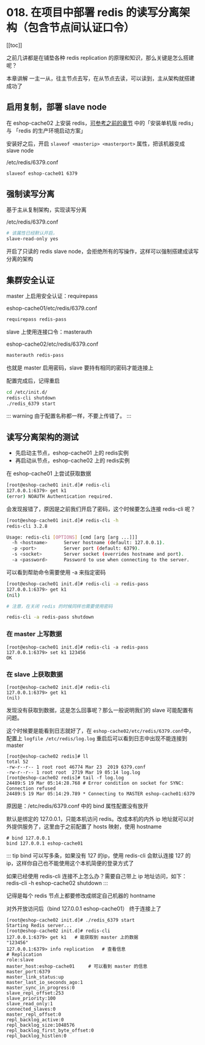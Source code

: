 # 018. 在项目中部署 redis 的读写分离架构（包含节点间认证口令）
[[toc]]

之前几讲都是在铺垫各种 redis replication 的原理和知识，那么关键是怎么搭建呢？

本章讲解 一主一从，往主节点去写，在从节点去读，可以读到，主从架构就搭建成功了

## 启用复制，部署 slave node
在 eshop-cache02 上安装 redis，[可参考之前的章节](007.md) 中的「安装单机版 redis」与
「redis 的生产环境启动方案」

安装好之后，开启 `slaveof <masterip> <masterport>` 属性，把该机器变成 slave node

/etc/redis/6379.conf

```bash
slaveof eshop-cache01 6379
```

## 强制读写分离

基于主从复制架构，实现读写分离

/etc/redis/6379.conf

```bash
# 该属性已经默认开启，
slave-read-only yes
```
开启了只读的 redis slave node，会拒绝所有的写操作，这样可以强制搭建成读写分离的架构

## 集群安全认证

master 上启用安全认证：requirepass

eshop-cache01/etc/redis/6379.conf

```bash
requirepass redis-pass
```

slave 上使用连接口令：masterauth

eshop-cache02/etc/redis/6379.conf
```bash
masterauth redis-pass
```

也就是 master 启用密码，slave 要持有相同的密码才能连接上

配置完成后，记得重启

```bash
cd /etc/init.d/
redis-cli shutdown
./redis_6379 start
```
::: warning
由于配置名称都一样，不要上传错了。
:::

## 读写分离架构的测试

- 先启动主节点，eshop-cache01 上的 redis实例
- 再启动从节点，eshop-cache02 上的 redis实例

在 eshop-cache01 上尝试获取数据

```bash
[root@eshop-cache01 init.d]# redis-cli
127.0.0.1:6379> get k1
(error) NOAUTH Authentication required.
```

会发现报错了，原因是之前我们开启了密码，这个时候要怎么连接 redis-cli 呢？

```bash
[root@eshop-cache01 init.d]# redis-cli -h
redis-cli 3.2.8

Usage: redis-cli [OPTIONS] [cmd [arg [arg ...]]]
  -h <hostname>      Server hostname (default: 127.0.0.1).
  -p <port>          Server port (default: 6379).
  -s <socket>        Server socket (overrides hostname and port).
  -a <password>      Password to use when connecting to the server.
```

可以看到帮助命令需要使用 -a 来指定密码

```bash
[root@eshop-cache01 init.d]# redis-cli -a redis-pass
127.0.0.1:6379> get k1
(nil)

# 注意，在关闭 redis 的时候同样也需要使用密码

redis-cli -a redis-pass shutdown
```

### 在 master 上写数据
```
[root@eshop-cache01 init.d]# redis-cli -a redis-pass
127.0.0.1:6379> set k1 123456
OK
```

### 在 slave 上获取数据

```
[root@eshop-cache02 init.d]# redis-cli
127.0.0.1:6379> get k1
(nil)
```

发现没有获取到数据，这是怎么回事呢？那么一般说明我们的 slave 可能配置有问题。

这个时候要是能看到日志就好了，在 `eshop-cache02/etc/redis/6379.conf`中，
配置上 `logfile /etc/redis/log.log` 重启后可以看到日志中出现不能连接到 master

```
[root@eshop-cache02 redis]# ll
total 52
-rw-r--r-- 1 root root 46774 Mar 23  2019 6379.conf
-rw-r--r-- 1 root root  2719 Mar 19 05:14 log.log
[root@eshop-cache02 redis]# tail -f log.log
24489:S 19 Mar 05:14:28.768 # Error condition on socket for SYNC: Connection refused
24489:S 19 Mar 05:14:29.789 * Connecting to MASTER eshop-cache01:6379
```

原因是：/etc/redis/6379.conf 中的 bind 属性配置没有放开

默认是绑定的 127.0.0.1，只能本机访问 redis。改成本机的内外 ip 地址就可以对外提供服务了，这里由于之前配置了 hosts 映射，使用 hostname

```
# bind 127.0.0.1   
bind 127.0.0.1 eshop-cache01
```
::: tip
bind 可以写多条，如果没有 127 的ip，使用 redis-cli 会默认连接 127 的 ip，这样你自己也不能使用这个本机简便的登录方式了

如果已经使用 redis-cli 连接不上怎么办？需要自己带上 ip 地址访问，如下：
redis-cli -h eshop-cache02 shutdown
:::

记得是每个 redis 节点上都要修改成绑定自己机器的 hontname

对外开放访问后（bind 127.0.0.1 eshop-cache01） 终于连接上了

```
[root@eshop-cache02 init.d]# ./redis_6379 start
Starting Redis server...
[root@eshop-cache02 init.d]# redis-cli
127.0.0.1:6379> get k1   # 能获取到 master 上的数据
"123456"
127.0.0.1:6379> info replication   # 查看信息
# Replication
role:slave
master_host:eshop-cache01     # 可以看到 master 的信息
master_port:6379
master_link_status:up
master_last_io_seconds_ago:1
master_sync_in_progress:0
slave_repl_offset:253
slave_priority:100
slave_read_only:1
connected_slaves:0
master_repl_offset:0
repl_backlog_active:0
repl_backlog_size:1048576
repl_backlog_first_byte_offset:0
repl_backlog_histlen:0
```
